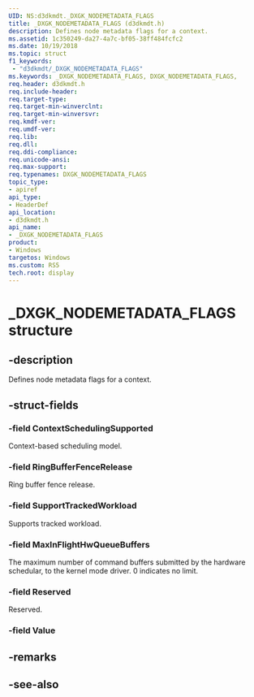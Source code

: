 ```yaml
---
UID: NS:d3dkmdt._DXGK_NODEMETADATA_FLAGS
title: _DXGK_NODEMETADATA_FLAGS (d3dkmdt.h)
description: Defines node metadata flags for a context.
ms.assetid: 1c350249-da27-4a7c-bf05-38ff484fcfc2
ms.date: 10/19/2018
ms.topic: struct
f1_keywords:
 - "d3dkmdt/_DXGK_NODEMETADATA_FLAGS"
ms.keywords: _DXGK_NODEMETADATA_FLAGS, DXGK_NODEMETADATA_FLAGS, 
req.header: d3dkmdt.h
req.include-header:
req.target-type:
req.target-min-winverclnt:
req.target-min-winversvr:
req.kmdf-ver:
req.umdf-ver:
req.lib:
req.dll:
req.ddi-compliance:
req.unicode-ansi:
req.max-support:
req.typenames: DXGK_NODEMETADATA_FLAGS
topic_type: 
- apiref
api_type: 
- HeaderDef
api_location: 
- d3dkmdt.h
api_name: 
- _DXGK_NODEMETADATA_FLAGS
product:
- Windows
targetos: Windows
ms.custom: RS5
tech.root: display
---
```


# _DXGK_NODEMETADATA_FLAGS structure

## -description

Defines node metadata flags for a context.

## -struct-fields

### -field ContextSchedulingSupported

Context-based scheduling model.

### -field RingBufferFenceRelease

Ring buffer fence release.

### -field SupportTrackedWorkload

Supports tracked workload.

### -field MaxInFlightHwQueueBuffers

The maximum number of command buffers submitted by the hardware schedular, to the kernel mode driver. 0 indicates no limit.

### -field Reserved

Reserved.

### -field Value
 

## -remarks

## -see-also
